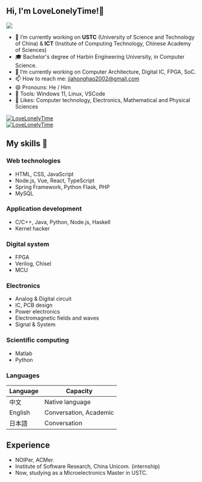 ## Hi, I'm LoveLonelyTime!👋

  ![](https://komarev.com/ghpvc/?username=LoveLonelyTime&label=Profile%20Visits&color=blue&style=for-the-badge)

- 🔭 I’m currently working on **USTC** (University of Science and Technology of China) & **ICT** (Institute of Computing Technology, Chinese Academy of Sciences)
- 🎓 Bachelor's degree of Harbin Engineering University, in Computer Science.
- 🔬 I’m currently working on Computer Architecture, Digital IC, FPGA, SoC.
- 📫 How to reach me: <a href="mailto:jiahonghao2002@gmail.com"> jiahonghao2002@gmail.com </a>
- 😄 Pronouns: He / Him
- 🔧 Tools: Windows 11, Linux, VSCode
- 🥰 Likes: Computer technology, Electronics, Mathematical and Physical Sciences

  
<a href="https://github.com/LoveLonelyTime" target="_blank"><img src="https://github-readme-stats.vercel.app/api?username=LoveLonelyTime&count_private=true&include_all_commits=true&show_icons=true&hide_border=true&locale=cn&theme=catppuccin_mocha" alt="LoveLonelyTime" /></a><br/>
<a href="https://github.com/LoveLonelyTime" target="_blank"><img src="https://github-readme-stats.vercel.app/api/top-langs/?username=LoveLonelyTime&layout=compact&langs_count=10&card_width=445&hide_border=true&locale=cn&theme=catppuccin_mocha" alt="LoveLonelyTime" /></a>
  

## My skills 📜

### Web technologies

- HTML, CSS, JavaScript
- Node.js, Vue, React, TypeScript
- Spring Framework, Python Flask, PHP
- MySQL

### Application development

- C/C++, Java, Python, Node.js, Haskell
- Kernel hacker

### Digital system

- FPGA
- Verilog, Chisel
- MCU

### Electronics

- Analog & Digital circuit
- IC, PCB design
- Power electronics
- Electromagnetic fields and waves
- Signal & System

### Scientific computing

- Matlab
- Python

### Languages

| Language | Capacity |
| -------- | -------- |
| 中文     | Native language |
| English  | Conversation, Academic |
| 日本語   | Conversation |

## Experience

- NOIPer, ACMer.
- Institute of Software Research, China Unicom. (internship)
- Now, studying as a Microelectronics Master in USTC.
